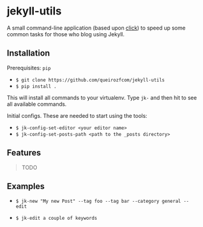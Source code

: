 jekyll-utils
=======

A small command-line application (based upon [click](http://click.pocoo.org/6/)) to speed up some common tasks for those who blog using Jekyll.

## Installation

Prerequisites: `pip`

- `$ git clone https://github.com/queirozfcom/jekyll-utils`
- `$ pip install .`

This will install all commands to your virtualenv. Type `jk-` and then hit <TAB> to see all available commands.

Initial configs. These are needed to start using the tools:

- `$ jk-config-set-editor <your editor name>`
- `$ jk-config-set-posts-path <path to the _posts directory>`

## Features

> TODO

## Examples

- `$ jk-new "My new Post" --tag foo --tag bar --category general --edit`

- `$ jk-edit a couple of keywords`


